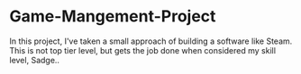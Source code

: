 # Game-Mangement-Project
In this project, I've taken a small approach of building a software like Steam. This is not top tier level, but gets the job done when considered my skill level, Sadge..
